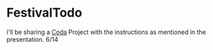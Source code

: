 # FestivalTodo
I'll be sharing a [Coda](https://coda.io/doc) Project with the instructions as mentioned in the presentation. 6/14
